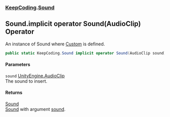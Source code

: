 ### [KeepCoding](KeepCoding.md 'KeepCoding').[Sound](KeepCoding_Sound.md 'KeepCoding.Sound')
## Sound.implicit operator Sound(AudioClip) Operator
An instance of Sound where [Custom](KeepCoding_Sound_Custom.md 'KeepCoding.Sound.Custom') is defined.  
```csharp
public static KeepCoding.Sound implicit operator Sound(AudioClip sound);
```
#### Parameters
<a name='KeepCoding_Sound_op_ImplicitKeepCoding_Sound(AudioClip)_sound'></a>
`sound` [UnityEngine.AudioClip](https://docs.microsoft.com/en-us/dotnet/api/UnityEngine.AudioClip 'UnityEngine.AudioClip')  
The sound to insert.
  
#### Returns
[Sound](KeepCoding_Sound.md 'KeepCoding.Sound')  
[Sound](KeepCoding_Sound.md 'KeepCoding.Sound') with argument [sound](KeepCoding_Sound_op_ImplicitKeepCoding_Sound(AudioClip).md#KeepCoding_Sound_op_ImplicitKeepCoding_Sound(AudioClip)_sound 'KeepCoding.Sound.op_Implicit KeepCoding.Sound(AudioClip).sound').
